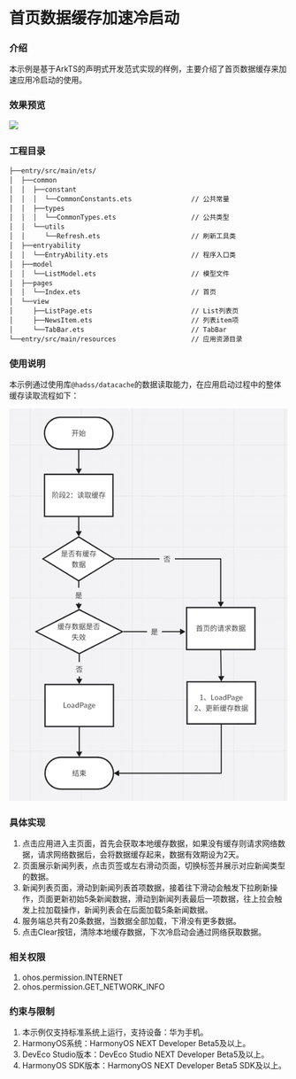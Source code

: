 # 首页数据缓存加速冷启动

### 介绍

本示例是基于ArkTS的声明式开发范式实现的样例，主要介绍了首页数据缓存来加速应用冷启动的使用。

### 效果预览

<img src="screenshots/device/20240806_141226.gif" width="254" />

### 工程目录

```markdown
├──entry/src/main/ets/
│  ├──common
│  │  ├──constant                  
│  │  │  └──CommonConstants.ets               // 公共常量
│  │  ├──types  
│  │  │  └──CommonTypes.ets                   // 公共类型
│  │  └──utils 
│  │     └──Refresh.ets                       // 刷新工具类
│  ├──entryability
│  │  └──EntryAbility.ets                     // 程序入口类
│  ├──model
│  │  └──ListModel.ets                        // 模型文件
│  ├──pages                 
│  │  └──Index.ets                            // 首页
│  └──view     
│     ├──ListPage.ets                         // List列表页     
│     ├──NewsItem.ets                         // 列表item项         
│     └──TabBar.ets                           // TabBar
└──entry/src/main/resources                   // 应用资源目录
```

### 使用说明

本示例通过使用库`@hadss/datacache`的数据读取能力，在应用启动过程中的整体缓存读取流程如下：

![](screenshots/device/flowchart.png)

### 具体实现

1. 点击应用进入主页面，首先会获取本地缓存数据，如果没有缓存则请求网络数据，请求网络数据后，会将数据缓存起来，数据有效期设为2天。
2. 页面展示新闻列表，点击页签或左右滑动页面，切换标签并展示对应新闻类型的数据。
3. 新闻列表页面，滑动到新闻列表首项数据，接着往下滑动会触发下拉刷新操作，页面更新初始5条新闻数据，滑动到新闻列表最后一项数据，往上拉会触发上拉加载操作，新闻列表会在后面加载5条新闻数据。
4. 服务端总共有20条数据，当数据全部加载，下滑没有更多数据。
5. 点击Clear按钮，清除本地缓存数据，下次冷启动会通过网络获取数据。

### 相关权限

1. ohos.permission.INTERNET
2. ohos.permission.GET_NETWORK_INFO

### 约束与限制

1. 本示例仅支持标准系统上运行，支持设备：华为手机。
2. HarmonyOS系统：HarmonyOS NEXT Developer Beta5及以上。
3. DevEco Studio版本：DevEco Studio NEXT Developer Beta5及以上。
4. HarmonyOS SDK版本：HarmonyOS NEXT Developer Beta5 SDK及以上。
